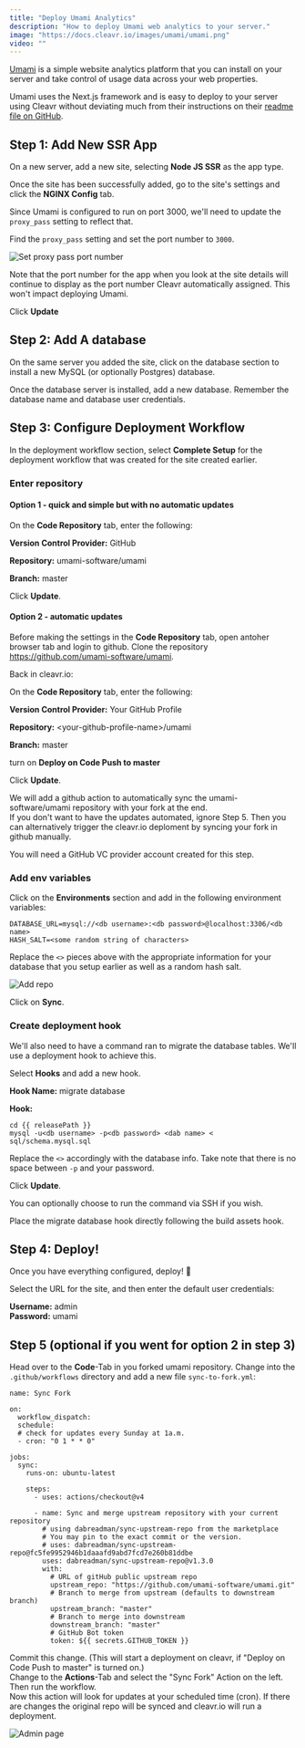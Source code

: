 ```yaml
---
title: "Deploy Umami Analytics"
description: "How to deploy Umami web analytics to your server."
image: "https://docs.cleavr.io/images/umami/umami.png"
video: ""
---
```


[Umami](https://umami.is/) is a simple website analytics platform that you can install on your server and take control of usage data across your web
properties.

Umami uses the Next.js framework and is easy to deploy to your server using Cleavr without deviating much from their instructions on their
[readme file on GitHub](https://github.com/mikecao/umami).

## Step 1: Add New SSR App

On a new server, add a new site, selecting **Node JS SSR** as the app type.

Once the site has been successfully added, go to the site's settings and click the **NGINX Config** tab.

Since Umami is configured to run on port 3000, we'll need to update the `proxy_pass` setting to reflect that.

Find the `proxy_pass` setting and set the port number to `3000`.

![Set proxy pass port number](/images/umami/proxy-pass.png)

<base-info>
Note that the port number for the app when you look at the site details will continue to display as the port number Cleavr
automatically assigned. This won't impact deploying Umami. 
</base-info>

Click **Update**

## Step 2: Add A database

On the same server you added the site, click on the database section to install a new MySQL (or optionally Postgres) database.

Once the database server is installed, add a new database. Remember the database name and database user credentials.

## Step 3: Configure Deployment Workflow

In the deployment workflow section, select **Complete Setup** for the deployment workflow that was created for the site created earlier.

### Enter repository

#### Option 1 - quick and simple but with no automatic updates

On the **Code Repository** tab, enter the following:

**Version Control Provider:** GitHub

**Repository:** umami-software/umami

**Branch:** master

Click **Update**.

#### Option 2 - automatic updates

Before making the settings in the **Code Repository** tab, open antoher browser tab and login to github. Clone the repository https://github.com/umami-software/umami.

Back in cleavr.io:

On the **Code Repository** tab, enter the following:

**Version Control Provider:** Your GitHub Profile

**Repository:** \<your-github-profile-name\>/umami

**Branch:** master

turn on **Deploy on Code Push to master**

Click **Update**.

We will add a github action to automatically sync the umami-software/umami repository with your fork at the end.   
If you don't want to have the updates automated, ignore Step 5. Then you can alternatively trigger the cleavr.io deploment by syncing your fork in github manually.

<base-info>
You will need a GitHub VC provider account created for this step.
</base-info>

### Add env variables

Click on the **Environments** section and add in the following environment variables:

```
DATABASE_URL=mysql://<db username>:<db password>@localhost:3306/<db name>
HASH_SALT=<some random string of characters>
```

Replace the `<>` pieces above with the appropriate information for your database that you setup earlier as well as a random
hash salt.

![Add repo](/images/umami/env-variables.png)

Click on **Sync**.

### Create deployment hook

We'll also need to have a command ran to migrate the database tables. We'll use a deployment hook to achieve this.

Select **Hooks** and add a new hook.

**Hook Name:** migrate database

**Hook:**

```
cd {{ releasePath }}
mysql -u<db username> -p<db password> <dab name> < sql/schema.mysql.sql
```

Replace the `<>` accordingly with the database info. Take note that there is no space between `-p` and your password.

Click **Update**.

<base-info>
You can optionally choose to run the command via SSH if you wish. 
</base-info>

Place the migrate database hook directly following the build assets hook.

## Step 4: Deploy!

Once you have everything configured, deploy! 🚀

Select the URL for the site, and then enter the default user credentials:

**Username:** admin   
**Password:** umami

## Step 5 (optional if you went for option 2 in step 3)

Head over to the **Code**-Tab in you forked umami repository. 
Change into the `.github/workflows` directory and add a new file `sync-to-fork.yml`:

```
name: Sync Fork

on:
  workflow_dispatch:
  schedule:
  # check for updates every Sunday at 1a.m.
  - cron: "0 1 * * 0"

jobs:
  sync:
    runs-on: ubuntu-latest
    
    steps:
      - uses: actions/checkout@v4
      
      - name: Sync and merge upstream repository with your current repository
        # using dabreadman/sync-upstream-repo from the marketplace
        # You may pin to the exact commit or the version.
        # uses: dabreadman/sync-upstream-repo@fc5fe9952946b1daaafd9abd7fcd7e260b81ddbe
        uses: dabreadman/sync-upstream-repo@v1.3.0
        with:
          # URL of gitHub public upstream repo
          upstream_repo: "https://github.com/umami-software/umami.git"
          # Branch to merge from upstream (defaults to downstream branch)
          upstream_branch: "master"
          # Branch to merge into downstream
          downstream_branch: "master"
          # GitHub Bot token
          token: ${{ secrets.GITHUB_TOKEN }}
```
Commit this change. (This will start a deployment on cleavr, if "Deploy on Code Push to master" is turned on.)   
Change to the **Actions**-Tab and select the "Sync Fork" Action on the left. Then run the workflow.   
Now this action will look for updates at your scheduled time (cron). If there are changes the original repo will be synced and cleavr.io will run a deployment.

![Admin page](/images/umami/admin-page.png)
